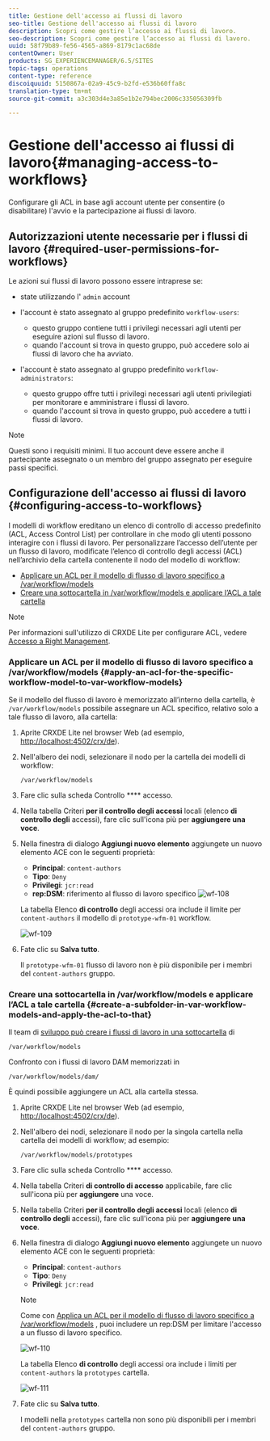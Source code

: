 ```yaml
---
title: Gestione dell'accesso ai flussi di lavoro
seo-title: Gestione dell'accesso ai flussi di lavoro
description: Scopri come gestire l’accesso ai flussi di lavoro.
seo-description: Scopri come gestire l’accesso ai flussi di lavoro.
uuid: 58f79b89-fe56-4565-a869-8179c1ac68de
contentOwner: User
products: SG_EXPERIENCEMANAGER/6.5/SITES
topic-tags: operations
content-type: reference
discoiquuid: 5150867a-02a9-45c9-b2fd-e536b60ffa8c
translation-type: tm+mt
source-git-commit: a3c303d4e3a85e1b2e794bec2006c335056309fb

---
```



# Gestione dell&#39;accesso ai flussi di lavoro{#managing-access-to-workflows}

Configurare gli ACL in base agli account utente per consentire (o disabilitare) l&#39;avvio e la partecipazione ai flussi di lavoro.

## Autorizzazioni utente necessarie per i flussi di lavoro {#required-user-permissions-for-workflows}

Le azioni sui flussi di lavoro possono essere intraprese se:

* state utilizzando l&#39; `admin` account
* l&#39;account è stato assegnato al gruppo predefinito `workflow-users`:

   * questo gruppo contiene tutti i privilegi necessari agli utenti per eseguire azioni sul flusso di lavoro.
   * quando l&#39;account si trova in questo gruppo, può accedere solo ai flussi di lavoro che ha avviato.

* l&#39;account è stato assegnato al gruppo predefinito `workflow-administrators`:

   * questo gruppo offre tutti i privilegi necessari agli utenti privilegiati per monitorare e amministrare i flussi di lavoro.
   * quando l&#39;account si trova in questo gruppo, può accedere a tutti i flussi di lavoro.

>[!NOTE]
>
>Questi sono i requisiti minimi. Il tuo account deve essere anche il partecipante assegnato o un membro del gruppo assegnato per eseguire passi specifici.

## Configurazione dell&#39;accesso ai flussi di lavoro {#configuring-access-to-workflows}

I modelli di workflow ereditano un elenco di controllo di accesso predefinito (ACL, Access Control List) per controllare in che modo gli utenti possono interagire con i flussi di lavoro. Per personalizzare l’accesso dell’utente per un flusso di lavoro, modificate l’elenco di controllo degli accessi (ACL) nell’archivio della cartella contenente il nodo del modello di workflow:

* [Applicare un ACL per il modello di flusso di lavoro specifico a /var/workflow/models](/help/sites-administering/workflows-managing.md#apply-an-acl-for-the-specific-workflow-model-to-var-workflow-models)
* [Creare una sottocartella in /var/workflow/models e applicare l’ACL a tale cartella](/help/sites-administering/workflows-managing.md#create-a-subfolder-in-var-workflow-models-and-apply-the-acl-to-that)

>[!NOTE]
>
>Per informazioni sull&#39;utilizzo di CRXDE Lite per configurare ACL, vedere [Accesso a Right Management](/help/sites-administering/user-group-ac-admin.md#access-right-management).

### Applicare un ACL per il modello di flusso di lavoro specifico a /var/workflow/models {#apply-an-acl-for-the-specific-workflow-model-to-var-workflow-models}

Se il modello del flusso di lavoro è memorizzato all’interno della cartella, è `/var/workflow/models` possibile assegnare un ACL specifico, relativo solo a tale flusso di lavoro, alla cartella:

1. Aprite CRXDE Lite nel browser Web (ad esempio, [http://localhost:4502/crx/de](http://localhost:4502/crx/de)).
1. Nell&#39;albero dei nodi, selezionare il nodo per la cartella dei modelli di workflow:

   `/var/workflow/models`

1. Fare clic sulla scheda Controllo **** accesso.
1. Nella tabella Criteri **per il controllo degli accessi** locali (elenco **di controllo degli** accessi), fare clic sull&#39;icona più per **aggiungere una voce**.
1. Nella finestra di dialogo **Aggiungi nuovo elemento** aggiungete un nuovo elemento ACE con le seguenti proprietà:

   * **Principal**: `content-authors`
   * **Tipo**: `Deny`
   * **Privilegi**: `jcr:read`
   * **rep:DSM**: riferimento al flusso di lavoro specifico
   ![wf-108](assets/wf-108.png)

   La tabella Elenco **di controllo** degli accessi ora include il limite per `content-authors` il modello di `prototype-wfm-01` workflow.

   ![wf-109](assets/wf-109.png)

1. Fate clic su **Salva tutto**.

   Il `prototype-wfm-01` flusso di lavoro non è più disponibile per i membri del `content-authors` gruppo.

### Creare una sottocartella in /var/workflow/models e applicare l’ACL a tale cartella {#create-a-subfolder-in-var-workflow-models-and-apply-the-acl-to-that}

Il team di [sviluppo può creare i flussi di lavoro in una sottocartella](/help/sites-developing/workflows-models.md#creating-a-new-workflow) di

`/var/workflow/models`

Confronto con i flussi di lavoro DAM memorizzati in

`/var/workflow/models/dam/`

È quindi possibile aggiungere un ACL alla cartella stessa.

1. Aprite CRXDE Lite nel browser Web (ad esempio, [http://localhost:4502/crx/de](http://localhost:4502/crx/de)).
1. Nell&#39;albero dei nodi, selezionare il nodo per la singola cartella nella cartella dei modelli di workflow; ad esempio:

   `/var/workflow/models/prototypes`

1. Fare clic sulla scheda Controllo **** accesso.
1. Nella tabella Criteri **di controllo di accesso** applicabile, fare clic sull&#39;icona più per **aggiungere** una voce.
1. Nella tabella Criteri **per il controllo degli accessi** locali (elenco **di controllo degli** accessi), fare clic sull&#39;icona più per **aggiungere una voce**.
1. Nella finestra di dialogo **Aggiungi nuovo elemento** aggiungete un nuovo elemento ACE con le seguenti proprietà:

   * **Principal**: `content-authors`
   * **Tipo**: `Deny`
   * **Privilegi**: `jcr:read`
   >[!NOTE]
   >
   >Come con [Applica un ACL per il modello di flusso di lavoro specifico a /var/workflow/models](/help/sites-administering/workflows-managing.md#apply-an-acl-for-the-specific-workflow-model-to-var-workflow-models) , puoi includere un rep:DSM per limitare l&#39;accesso a un flusso di lavoro specifico.

   ![wf-110](assets/wf-110.png)

   La tabella Elenco **di controllo** degli accessi ora include i limiti per `content-authors` la `prototypes` cartella.

   ![wf-111](assets/wf-111.png)

1. Fate clic su **Salva tutto**.

   I modelli nella `prototypes` cartella non sono più disponibili per i membri del `content-authors` gruppo.


